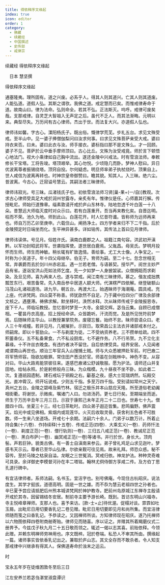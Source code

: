 ```yaml
---
title: 得依释序文缘起
index: true
icon: editor
order: 1
category:
  - 佛藏
  - 续藏经
  - 中国撰述
  - 史传部
  - 戒律宗
---
```


续藏经   得依释序文缘起  

　日本 慧坚撰  

得依释序文缘起  

通塞隆夷。理所固有。道之兴废。必系乎人。得其人则其道兴。亡其人则其道废。人能弘道。道假人弘。其斯之谓欤。我佛之道。戒定慧而已矣。而惟戒律寿命于道。故南山曰。律为法命。弘则命全。若其不弘。正法斯灭。呜呼。戒律可废矣哉。支那戒律。自灵芝大智祖入无声定之后。虽代不乏人。而其法渐晦。元明以来。典型尽失。万历间有古心律师。杰出于世。而法复大兴。亦道假人弘也。  

律师讳如馨。字古心。溧阳杨氏子。既出俗。慨律学荒芜。步礼五台。求见文殊受戒。至半山中。见一婆子捧僧伽梨问曰汝求何事。曰求见文殊菩萨亲受大戒。婆曰持衣来否。曰未。婆曰此衣与汝。师手接衣。婆标指曰那不是文殊么。才一回顾。婆子不见。菩萨於云中垂手摩师顶曰。古心比丘。文殊为汝受戒竟。师於言下顿悟心地法门。视大小乘律如自己胸中流出。遂还金陵中兴戒法。时有雪浪法师。奉敕修长干宝塔。工将告竣。塔顶艰举。其心勿悦。少顷隐几而卧。梦神人慰曰。异日优波离尊者振锡绕塔。顶窍自投。尔何疑虑。明旦师率弟子执杖绕时。顶果自上。世人咸信为波离再转也。时神宗皇帝御赞曰。瞻其貌。知其人。入三昧。绝六尘。昔波离。今古心。迁寂谥号慧云。其嗣法者三昧律师。  

律师讳寂光。号三昧。瓜渚钱氏子也。初依雪浪法师习贤[巢-果+(一/自)]教观。次求古心律师受具足大戒於润州甘露寺。亲炙有年。惟律仪是任。心师嘉其行解。传授毗尼。师始行道豫章。缁素敦请开戒於庐山东林寺。陆地忽透千叶白莲一十八朵。昔慧远大师临灭度时对众示曰。若有白莲重开。吾当再来教化矣。自晋迄明。枯而不荣。池久为地。师到此山。白莲花开。时人忆昔符谶。皆称师为远师再来也。师自万历乙卯至庚申。六载住山。阐扬净土。四方学者来归不下二千指。后於金陵预定时日端坐而化。生平神异甚多。详如铭传。其传法上首曰见月律师。  

律师讳读体。号见月。俗姓许氏。滇南白鹿郡之人。祖籍江南句容。洪武初开滇黔。以军功封昭武将军。世袭指挥使。遂世居白鹿焉。父胤昌。母吴氏。梦明月投怀而生师。师生而神敏。稍长辄有旷致逸情。善绘事。尤工大士像。人争宝之。一时称为小吴道子。年十四父母继卒。伯无子。育师为嗣。至二十七。忽念世相无常。弃袭爵而去於剑川州赤宕嵓。遇一兰若老僧。与语甚契。授华严。阅世主妙严品有省。遂诣宝洪山亮如法师乞度。先一夕如梦一人身披袈裟。众僧拥跽而求剃染。及旦见师。喜为再来人也。遂与禁戒。闻江南有三昧律师。慕之。偕友成拙携瓢笠东行。艰苦备常。先入南岳参伞居道人颛大师。代演楞严四依解。继登破额山冯茂山礼诸祖道场。进九华。朝五台。再渡大江。始遇昧师于海潮庵。圆具戒。充上座。代讲梵网。四众莫不称善。师犹欿然不自足。乃于藏中捡四分广律及余部律文核之。遇壅滞。祷佛求解。默坐移时。涣然冰释。次从昧师传戒于金陵报恩寺。座下千人。师临坛教授。忽忆昔时梦至一大寺。金碧交辉。苾刍云集。自顾已成僧相。一瞿昙丹衣高座。招上授经命讲。众皆跪听。汗流而觉。及是所见恍符前梦焉。后随昧师主华山。以教授兼掌院务。废寝忘餐。始终不怠。昧师尝语众曰。老人三十年戒幢。若非见月。几被摧折。示寂日。取荣昌公主法衣并诸部戒本付之。师嗣席。即以十誓励众。一不与剃度为徒。二不受纳资养老。三不攒单给疏。四不积蓄香仪。五不私备果食。六不私设厨库。七不避作务。八不行吊贺。九不立化主募缘。十不许丝衣晚食。有违约者决不留住。自后依律受具。结界安居。人见闻者咸谓南山再世也。顺治三年官兵入山搜捕土贼。师与大众悉被押赴军前。时巴廒二将军愤师容。隐欲加极罪。常住田产悉没於官。师虽在剑戟林中。神色不变。从容对曰。华山大路焉能禁彼往来。遂感巴廒诸公舒诚敬服。愿为护法。请师还山并复田地。给帖永照。於是躬修般舟三昧。为众楷模。九十昼夜不坐不卧。如此者二次。复遵祇园遗制。建石戒坛于铜殿之右。斸基之夜。感大士现瑞炳然。坛殿交光。直冲霄汉。师开坛说戒。少则五千指。多至万四千指。受别请如常州之天宁。真州之五台。金陵之碧峰及紫竹林。宿迁之极乐并本山慈应天隆。所至道俗老幼阗咽街衢。将谢世。示微疾。嘱诸门人曰。勿进汤药。更七日行矣。至期端坐而逝。师生于万历辛丑年三月三日。示寂于康熙己未年正月二十二日也。世寿七十九。僧腊四十四。坐夏三十三。经七日茶毗时。四众弟子遐迩皆集。悲鸣徧野。佛声震天。焰光中或见佛相。紫烟内或现莲华。火灭后收取灵骨。获舍利五色者不可胜数。师一生来八坐道场。开戒七十余期。法嗣六十余人。门弟子以数万计。所着止持会集(十六卷)．作持续释(十五卷)．传戒正范(四卷)．大乘玄义(一卷)．药师忏法(一卷)．剃度正范(一卷)．僧行轨则(一卷)．三归五八戒正范(一卷)．教诫尼正范(一卷)．黑白布萨(一卷)．幽冥戒正范(一卷)等诸书。并行於世。身长大。顶肉髻。声若巨钟。貌类古佛。有一善士自滇南来参云。弟子曾礼鸡足山求见迦叶。梦感韦天示云。尊者已至华山弘律。尔欲亲觐可往见焉。故来礼拜。师恐众惑。秘不容传。至於马陵之枯泉自溢。龙眠之三世冤消。冥戒归依。神龙护法。种种灵奇难可具录。余详御史李模督河孙在丰二塔铭。翰林尤侗侍御方享咸二传。及方伯丁思孔道行碑中。  

有宜洁律师者。系师法嗣。名书玉。宜洁字也。别号佛庵。今现住古杭昭庆。说法度生。其学才挺拔。道德高明。固是一世之雄。而不忝为慧云老祖四世之孙者也。辛巳夏予尝应请抵肥后州熊本城讲梵网於神护教寺。肥前州岛原城江东禅寺主殷请开戒於其寺。因留锡结冬安居。制前寺主要予游长崎。既到。首访东明山兴福寺。寺主悦峰章禅师。支那人也。喜予来访。[款-士+止]待优渥。促榻对谈。霏霏如吐玉屑。出毗尼日用切要香乳记二卷见赠。毗尼日用切要即见月和尚所集。而宜洁律师随而笺之曰香乳记。予恭读之。又因禅师所谈。方知律师现在昭庆。遂乃托禅师以六物图依释四卷附商舶寄贻。律师见而随喜。序以证之。并赠其所着羯磨仪式二册畀予。今兹戊子秋九月二十五日敬而领之。辄述一偈以志其喜。前贻依释。今领此赠。并赖东明禅师劳神用也。序文既梓。冠於卷端。私恐人不审其所由。撰缘起一篇。诸师事实皆依香乳记出之。兼取於庐山志。其文全存而不敢杀者。令人知支那戒律中兴继承有得其人。保佛道寿命於浊末之运云。  

时  

宝永五年岁在徒维困敦冬至后三日  

江左安养兰若苾刍湛堂淑盘谭识  
